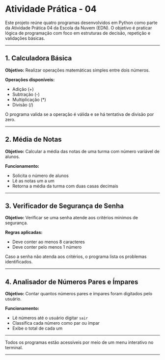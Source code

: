 # Atividade Prática - 04

Este projeto reúne quatro programas desenvolvidos em Python como parte da Atividade Prática 04 da Escola da Nuvem (EDN). O objetivo é praticar lógica de programação com foco em estruturas de decisão, repetição e validações básicas.

---

## 1. Calculadora Básica

**Objetivo:** Realizar operações matemáticas simples entre dois números.

**Operações disponíveis:**  
- Adição (+)  
- Subtração (-)  
- Multiplicação (*)  
- Divisão (/)

O programa valida se a operação é válida e se há tentativa de divisão por zero.

---

## 2. Média de Notas

**Objetivo:** Calcular a média das notas de uma turma com número variável de alunos.

**Funcionamento:**  
- Solicita o número de alunos  
- Lê as notas um a um  
- Retorna a média da turma com duas casas decimais

---

## 3. Verificador de Segurança de Senha

**Objetivo:** Verificar se uma senha atende aos critérios mínimos de segurança.

**Regras aplicadas:**  
- Deve conter ao menos 8 caracteres  
- Deve conter pelo menos 1 número

Caso a senha não atenda aos critérios, o programa lista os problemas identificados.

---

## 4. Analisador de Números Pares e Ímpares

**Objetivo:** Contar quantos números pares e ímpares foram digitados pelo usuário.

**Funcionamento:**  
- Lê números até o usuário digitar `sair`  
- Classifica cada número como par ou ímpar  
- Exibe o total de cada um

---

Todos os programas estão acessíveis por meio de um menu interativo no terminal.

---

